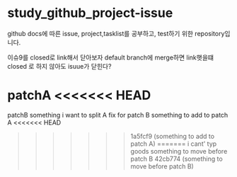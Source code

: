 # study_github_project-issue

github docs에 따른 issue, project,tasklist를 공부하고, test하기 위한 repository입니다.

이슈9를 closed로 link해서 닫아보자
default branch에 merge하면 link햇을떄 closed 로 하지 않아도 isuue가 닫힌다?

patchA
<<<<<<< HEAD
=======
patchB
something i want to split
A fix for patch B
something to add to patch A
<<<<<<< HEAD
>>>>>>> 1a5fcf9 (something to add to patch A)
=======
i cant' typ goods
something to move before patch B
>>>>>>> 42cb774 (something to move before patch B)
